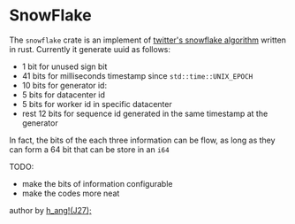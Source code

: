 # SnowFlake
The `snowflake` crate is an implement of [twitter's snowflake algorithm](https://github.com/twitter/snowflake)
written in rust. Currently it generate uuid as follows:  

- 1 bit for unused sign bit
- 41 bits for milliseconds timestamp since `std::time::UNIX_EPOCH`
- 10 bits for generator id:
- 5 bits for datacenter id
- 5 bits for worker id in specific datacenter
- rest 12 bits for sequence id generated in the same timestamp at the generator

In fact, the bits of the each three information can be flow, as long as they
can form a 64 bit that can be store in an `i64`

TODO:  

- make the bits of information configurable
- make the codes more neat

author by [h_ang!(J27);](mailto:hunagjj.27@qq.com)

